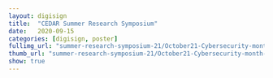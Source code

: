 ```yaml
---
layout: digisign
title:  "CEDAR Summer Research Symposium"
date:   2020-09-15
categories: [digisign, poster]
fullimg_url: "summer-research-symposium-21/October21-Cybersecurity-month-flyer.png"
thumb_url: "summer-research-symposium-21/October21-Cybersecurity-month-flyer.png"
show: true
---
```


